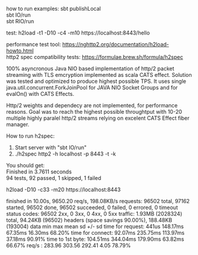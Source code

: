  how to run examples:
 sbt publishLocal<br>
 sbt IO/run<br>
 sbt RIO/run<br>


test: h2load -t1 -D10 -c4 -m10 https://localhost:8443/hello

performance test tool:
https://nghttp2.org/documentation/h2load-howto.html<br>
http2 spec compatibility tests:
https://formulae.brew.sh/formula/h2spec


100% asyncronous Java NIO based implementation of http/2 packet streaming with TLS emcryption implemented as scala CATS effect.
Solution was tested and optimized to produce highest possible TPS.
It uses single java.util.concurrent.ForkJoinPool for JAVA NIO Socket Groups and for evalOn() with CATS Effects.

Http/2 weights and dependecy are not implemented, for performance reasons. 
Goal was to reach the highest possible throughtput with 10-20 multiple highly paralel http/2 streams relying on excelent CATS Effect fiber manager.

How to run h2spec:

1. Start server with "sbt IO/run"<br>
2. ./h2spec http2 -h localhost -p 8443 -t -k<br>

You should get:<br>
Finished in 3.7611 seconds<br>
94 tests, 92 passed, 1 skipped, 1 failed<br>


h2load -D10  -c33 -m20 https://localhost:8443


finished in 10.00s, 9650.20 req/s, 198.08KB/s
requests: 96502 total, 97162 started, 96502 done, 96502 succeeded, 0 failed, 0 errored, 0 timeout
status codes: 96502 2xx, 0 3xx, 0 4xx, 0 5xx
traffic: 1.93MB (2028324) total, 94.24KB (96502) headers (space savings 90.00%), 188.48KB (193004) data
                     min         max         mean         sd        +/- sd
time for request:      441us    148.17ms     67.35ms     16.30ms    68.20%
time for connect:    92.07ms    235.75ms    113.97ms     37.18ms    90.91%
time to 1st byte:   104.51ms    344.04ms    179.90ms     63.82ms    66.67%
req/s           :     283.96      303.56      292.41        4.05    78.79%

